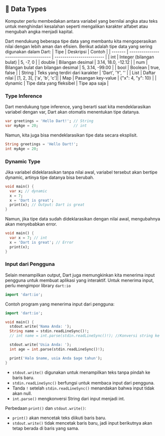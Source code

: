 ## 💾 Data Types

Komputer perlu membedakan antara variabel yang bernilai angka atau teks untuk menghindari kesalahan seperti mengalikan karakter alfabet atau mengubah angka menjadi kapital.

Dart mendukung beberapa tipe data yang membantu kita mengoperasikan nilai dengan lebih aman dan efisien. Berikut adalah tipe data yang sering digunakan dalam Dart:
| Tipe    | Deskripsi                              | Contoh                    |
| ------- | -------------------------------------- | ------------------------- |
| int     | Integer (bilangan bulat)               | 5, -7, 0                  |
| double  | Bilangan desimal                       | 3.14, 18.0, -12.12        |
| num     | Bilangan bulat dan bilangan desimal    | 5, 3.14, -99.00           |
| bool    | Boolean                                | true, false               |
| String  | Teks yang terdiri dari karakter        | 'Dart', 'Y', ''           |
| List    | Daftar nilai                           | [1, 2, 3], ['a', 'b', 'c']|
| Map     | Pasangan key-value                     | {"x": 4, "y": 10}         |
| dynamic | Tipe data yang fleksibel               | Tipe apa saja             |


### Type Inference
Dart mendukung type inference, yang berarti saat kita mendeklarasikan variabel dengan var, Dart akan otomatis menentukan tipe datanya.
```dart
var greetings = 'Hello Dart!'; // String
var myAge = 20;                // int
```
Namun, kita juga bisa mendeklarasikan tipe data secara eksplisit.
```dart
String greetings = 'Hello Dart!'; 
int myAge = 20;
```

### Dynamic Type
Jika variabel dideklarasikan tanpa nilai awal, variabel tersebut akan bertipe dynamic, artinya tipe datanya bisa berubah.
```dart
void main() {
  var x; // dynamic
  x = 7;
  x = 'Dart is great';
  print(x); // Output: Dart is great
}
```
Namun, jika tipe data sudah dideklarasikan dengan nilai awal, mengubahnya akan menyebabkan error.
```dart
void main() {
  var x = 7; // int
  x = 'Dart is great'; // Error
  print(x);
}
```

### Input  dari Pengguna
Selain menampilkan output, Dart juga memungkinkan kita menerima input pengguna untuk membuat aplikasi yang interaktif. Untuk menerima input, perlu mengimpor library `dart:io`
```dart
import 'dart:io';
```
Contoh program yang menerima input dari pengguna:
```dart
import 'dart:io';

void main() {
  stdout.write('Nama Anda: ');
  String name = stdin.readLineSync()!;
  // int name = int.parse(stdin.readLineSync()!); //Konversi string ke int hanya dapat dilakukan jika string bernilai angka 

  stdout.write('Usia Anda: ');
  int age = int.parse(stdin.readLineSync()!);

  print('Halo $name, usia Anda $age tahun');
}
```
- `stdout.write()` digunakan untuk menampilkan teks tanpa pindah ke baris baru.
- `stdin.readLineSync()` berfungsi untuk membaca input dari pengguna.
- Tanda `!` setelah `stdin.readLineSync()` menandakan bahwa input tidak akan null.
- `int.parse()` mengkonversi String dari input menjadi int.

Perbedaan `print()` dan `stdout.write()`:
- `print()` akan mencetak teks diikuti baris baru.
- `stdout.write()` tidak mencetak baris baru, jadi input berikutnya akan tetap berada di baris yang sama.
